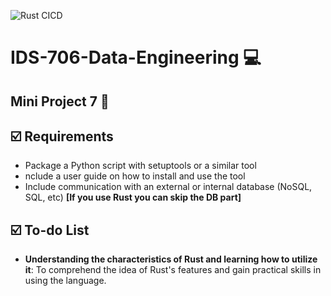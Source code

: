 ![Rust CICD](https://github.com/nogibjj/IDS706-Mini-Project-7-sp699/actions/workflows/main.yml/badge.svg)
# IDS-706-Data-Engineering :computer:

## Mini Project 7 :page_facing_up: 

## :ballot_box_with_check: Requirements
* Package a Python script with setuptools or a similar tool</br>
* nclude a user guide on how to install and use the tool</br>
* Include communication with an external or internal database (NoSQL, SQL, etc) __[If you use Rust you can skip the DB part]__

## :ballot_box_with_check: To-do List
* __Understanding the characteristics of Rust and learning how to utilize it__: To comprehend the idea of Rust's features and gain practical skills in using the language.</br>
